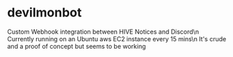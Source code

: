 # devilmonbot
Custom Webhook integration between HIVE Notices and Discord\n
Currently running on an Ubuntu aws EC2 instance every 15 mins\n
It's crude and a proof of concept but seems to be working

